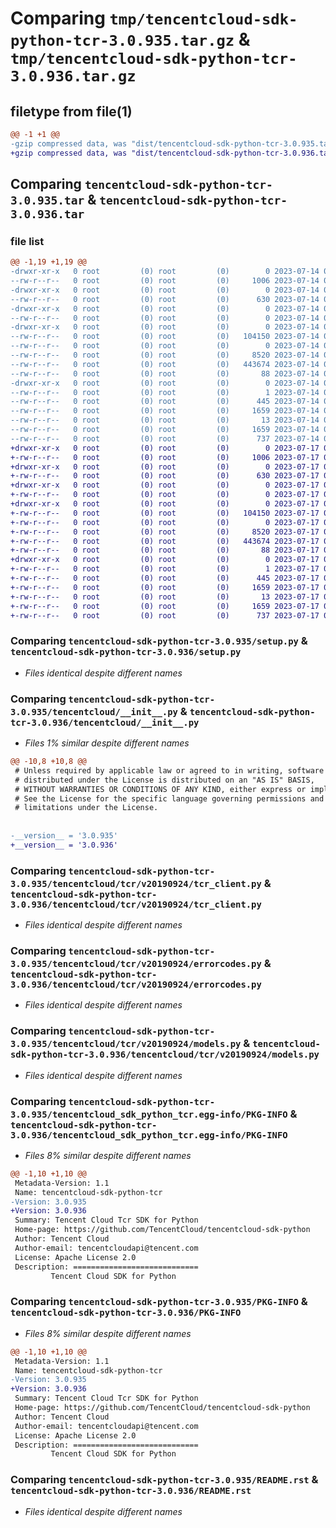 # Comparing `tmp/tencentcloud-sdk-python-tcr-3.0.935.tar.gz` & `tmp/tencentcloud-sdk-python-tcr-3.0.936.tar.gz`

## filetype from file(1)

```diff
@@ -1 +1 @@
-gzip compressed data, was "dist/tencentcloud-sdk-python-tcr-3.0.935.tar", last modified: Fri Jul 14 00:39:24 2023, max compression
+gzip compressed data, was "dist/tencentcloud-sdk-python-tcr-3.0.936.tar", last modified: Mon Jul 17 00:36:06 2023, max compression
```

## Comparing `tencentcloud-sdk-python-tcr-3.0.935.tar` & `tencentcloud-sdk-python-tcr-3.0.936.tar`

### file list

```diff
@@ -1,19 +1,19 @@
-drwxr-xr-x   0 root         (0) root         (0)        0 2023-07-14 00:39:24.000000 tencentcloud-sdk-python-tcr-3.0.935/
--rw-r--r--   0 root         (0) root         (0)     1006 2023-07-14 00:39:24.000000 tencentcloud-sdk-python-tcr-3.0.935/setup.py
-drwxr-xr-x   0 root         (0) root         (0)        0 2023-07-14 00:39:24.000000 tencentcloud-sdk-python-tcr-3.0.935/tencentcloud/
--rw-r--r--   0 root         (0) root         (0)      630 2023-07-14 00:39:24.000000 tencentcloud-sdk-python-tcr-3.0.935/tencentcloud/__init__.py
-drwxr-xr-x   0 root         (0) root         (0)        0 2023-07-14 00:39:24.000000 tencentcloud-sdk-python-tcr-3.0.935/tencentcloud/tcr/
--rw-r--r--   0 root         (0) root         (0)        0 2023-07-14 00:39:24.000000 tencentcloud-sdk-python-tcr-3.0.935/tencentcloud/tcr/__init__.py
-drwxr-xr-x   0 root         (0) root         (0)        0 2023-07-14 00:39:24.000000 tencentcloud-sdk-python-tcr-3.0.935/tencentcloud/tcr/v20190924/
--rw-r--r--   0 root         (0) root         (0)   104150 2023-07-14 00:39:24.000000 tencentcloud-sdk-python-tcr-3.0.935/tencentcloud/tcr/v20190924/tcr_client.py
--rw-r--r--   0 root         (0) root         (0)        0 2023-07-14 00:39:24.000000 tencentcloud-sdk-python-tcr-3.0.935/tencentcloud/tcr/v20190924/__init__.py
--rw-r--r--   0 root         (0) root         (0)     8520 2023-07-14 00:39:24.000000 tencentcloud-sdk-python-tcr-3.0.935/tencentcloud/tcr/v20190924/errorcodes.py
--rw-r--r--   0 root         (0) root         (0)   443674 2023-07-14 00:39:24.000000 tencentcloud-sdk-python-tcr-3.0.935/tencentcloud/tcr/v20190924/models.py
--rw-r--r--   0 root         (0) root         (0)       88 2023-07-14 00:39:24.000000 tencentcloud-sdk-python-tcr-3.0.935/setup.cfg
-drwxr-xr-x   0 root         (0) root         (0)        0 2023-07-14 00:39:24.000000 tencentcloud-sdk-python-tcr-3.0.935/tencentcloud_sdk_python_tcr.egg-info/
--rw-r--r--   0 root         (0) root         (0)        1 2023-07-14 00:39:24.000000 tencentcloud-sdk-python-tcr-3.0.935/tencentcloud_sdk_python_tcr.egg-info/dependency_links.txt
--rw-r--r--   0 root         (0) root         (0)      445 2023-07-14 00:39:24.000000 tencentcloud-sdk-python-tcr-3.0.935/tencentcloud_sdk_python_tcr.egg-info/SOURCES.txt
--rw-r--r--   0 root         (0) root         (0)     1659 2023-07-14 00:39:24.000000 tencentcloud-sdk-python-tcr-3.0.935/tencentcloud_sdk_python_tcr.egg-info/PKG-INFO
--rw-r--r--   0 root         (0) root         (0)       13 2023-07-14 00:39:24.000000 tencentcloud-sdk-python-tcr-3.0.935/tencentcloud_sdk_python_tcr.egg-info/top_level.txt
--rw-r--r--   0 root         (0) root         (0)     1659 2023-07-14 00:39:24.000000 tencentcloud-sdk-python-tcr-3.0.935/PKG-INFO
--rw-r--r--   0 root         (0) root         (0)      737 2023-07-14 00:39:24.000000 tencentcloud-sdk-python-tcr-3.0.935/README.rst
+drwxr-xr-x   0 root         (0) root         (0)        0 2023-07-17 00:36:06.000000 tencentcloud-sdk-python-tcr-3.0.936/
+-rw-r--r--   0 root         (0) root         (0)     1006 2023-07-17 00:36:06.000000 tencentcloud-sdk-python-tcr-3.0.936/setup.py
+drwxr-xr-x   0 root         (0) root         (0)        0 2023-07-17 00:36:06.000000 tencentcloud-sdk-python-tcr-3.0.936/tencentcloud/
+-rw-r--r--   0 root         (0) root         (0)      630 2023-07-17 00:36:06.000000 tencentcloud-sdk-python-tcr-3.0.936/tencentcloud/__init__.py
+drwxr-xr-x   0 root         (0) root         (0)        0 2023-07-17 00:36:06.000000 tencentcloud-sdk-python-tcr-3.0.936/tencentcloud/tcr/
+-rw-r--r--   0 root         (0) root         (0)        0 2023-07-17 00:36:06.000000 tencentcloud-sdk-python-tcr-3.0.936/tencentcloud/tcr/__init__.py
+drwxr-xr-x   0 root         (0) root         (0)        0 2023-07-17 00:36:06.000000 tencentcloud-sdk-python-tcr-3.0.936/tencentcloud/tcr/v20190924/
+-rw-r--r--   0 root         (0) root         (0)   104150 2023-07-17 00:36:06.000000 tencentcloud-sdk-python-tcr-3.0.936/tencentcloud/tcr/v20190924/tcr_client.py
+-rw-r--r--   0 root         (0) root         (0)        0 2023-07-17 00:36:06.000000 tencentcloud-sdk-python-tcr-3.0.936/tencentcloud/tcr/v20190924/__init__.py
+-rw-r--r--   0 root         (0) root         (0)     8520 2023-07-17 00:36:06.000000 tencentcloud-sdk-python-tcr-3.0.936/tencentcloud/tcr/v20190924/errorcodes.py
+-rw-r--r--   0 root         (0) root         (0)   443674 2023-07-17 00:36:06.000000 tencentcloud-sdk-python-tcr-3.0.936/tencentcloud/tcr/v20190924/models.py
+-rw-r--r--   0 root         (0) root         (0)       88 2023-07-17 00:36:06.000000 tencentcloud-sdk-python-tcr-3.0.936/setup.cfg
+drwxr-xr-x   0 root         (0) root         (0)        0 2023-07-17 00:36:06.000000 tencentcloud-sdk-python-tcr-3.0.936/tencentcloud_sdk_python_tcr.egg-info/
+-rw-r--r--   0 root         (0) root         (0)        1 2023-07-17 00:36:06.000000 tencentcloud-sdk-python-tcr-3.0.936/tencentcloud_sdk_python_tcr.egg-info/dependency_links.txt
+-rw-r--r--   0 root         (0) root         (0)      445 2023-07-17 00:36:06.000000 tencentcloud-sdk-python-tcr-3.0.936/tencentcloud_sdk_python_tcr.egg-info/SOURCES.txt
+-rw-r--r--   0 root         (0) root         (0)     1659 2023-07-17 00:36:06.000000 tencentcloud-sdk-python-tcr-3.0.936/tencentcloud_sdk_python_tcr.egg-info/PKG-INFO
+-rw-r--r--   0 root         (0) root         (0)       13 2023-07-17 00:36:06.000000 tencentcloud-sdk-python-tcr-3.0.936/tencentcloud_sdk_python_tcr.egg-info/top_level.txt
+-rw-r--r--   0 root         (0) root         (0)     1659 2023-07-17 00:36:06.000000 tencentcloud-sdk-python-tcr-3.0.936/PKG-INFO
+-rw-r--r--   0 root         (0) root         (0)      737 2023-07-17 00:36:06.000000 tencentcloud-sdk-python-tcr-3.0.936/README.rst
```

### Comparing `tencentcloud-sdk-python-tcr-3.0.935/setup.py` & `tencentcloud-sdk-python-tcr-3.0.936/setup.py`

 * *Files identical despite different names*

### Comparing `tencentcloud-sdk-python-tcr-3.0.935/tencentcloud/__init__.py` & `tencentcloud-sdk-python-tcr-3.0.936/tencentcloud/__init__.py`

 * *Files 1% similar despite different names*

```diff
@@ -10,8 +10,8 @@
 # Unless required by applicable law or agreed to in writing, software
 # distributed under the License is distributed on an "AS IS" BASIS,
 # WITHOUT WARRANTIES OR CONDITIONS OF ANY KIND, either express or implied.
 # See the License for the specific language governing permissions and
 # limitations under the License.
 
 
-__version__ = '3.0.935'
+__version__ = '3.0.936'
```

### Comparing `tencentcloud-sdk-python-tcr-3.0.935/tencentcloud/tcr/v20190924/tcr_client.py` & `tencentcloud-sdk-python-tcr-3.0.936/tencentcloud/tcr/v20190924/tcr_client.py`

 * *Files identical despite different names*

### Comparing `tencentcloud-sdk-python-tcr-3.0.935/tencentcloud/tcr/v20190924/errorcodes.py` & `tencentcloud-sdk-python-tcr-3.0.936/tencentcloud/tcr/v20190924/errorcodes.py`

 * *Files identical despite different names*

### Comparing `tencentcloud-sdk-python-tcr-3.0.935/tencentcloud/tcr/v20190924/models.py` & `tencentcloud-sdk-python-tcr-3.0.936/tencentcloud/tcr/v20190924/models.py`

 * *Files identical despite different names*

### Comparing `tencentcloud-sdk-python-tcr-3.0.935/tencentcloud_sdk_python_tcr.egg-info/PKG-INFO` & `tencentcloud-sdk-python-tcr-3.0.936/tencentcloud_sdk_python_tcr.egg-info/PKG-INFO`

 * *Files 8% similar despite different names*

```diff
@@ -1,10 +1,10 @@
 Metadata-Version: 1.1
 Name: tencentcloud-sdk-python-tcr
-Version: 3.0.935
+Version: 3.0.936
 Summary: Tencent Cloud Tcr SDK for Python
 Home-page: https://github.com/TencentCloud/tencentcloud-sdk-python
 Author: Tencent Cloud
 Author-email: tencentcloudapi@tencent.com
 License: Apache License 2.0
 Description: ============================
         Tencent Cloud SDK for Python
```

### Comparing `tencentcloud-sdk-python-tcr-3.0.935/PKG-INFO` & `tencentcloud-sdk-python-tcr-3.0.936/PKG-INFO`

 * *Files 8% similar despite different names*

```diff
@@ -1,10 +1,10 @@
 Metadata-Version: 1.1
 Name: tencentcloud-sdk-python-tcr
-Version: 3.0.935
+Version: 3.0.936
 Summary: Tencent Cloud Tcr SDK for Python
 Home-page: https://github.com/TencentCloud/tencentcloud-sdk-python
 Author: Tencent Cloud
 Author-email: tencentcloudapi@tencent.com
 License: Apache License 2.0
 Description: ============================
         Tencent Cloud SDK for Python
```

### Comparing `tencentcloud-sdk-python-tcr-3.0.935/README.rst` & `tencentcloud-sdk-python-tcr-3.0.936/README.rst`

 * *Files identical despite different names*

